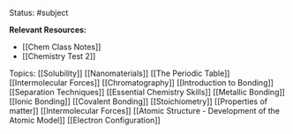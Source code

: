 Status: #subject

**Relevant Resources:**

* [[Chem Class Notes]]
* [[Chemistry Test 2]]

Topics:
[[Solubility]]
[[Nanomaterials]]
[[The Periodic Table]]
[[Intermolecular Forces]]
[[Chromatography]]
[[Introduction to Bonding]]
[[Separation Techniques]]
[[Essential Chemistry Skills]]
[[Metallic Bonding]]
[[Ionic Bonding]]
[[Covalent Bonding]]
[[Stoichiometry]]
[[Properties of matter]]
[[Intermolecular Forces]]
[[Atomic Structure - Development of the Atomic Model]]
[[Electron Configuration]]

